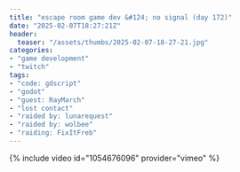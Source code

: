 ```yaml
---
title: "escape room game dev &#124; no signal (day 172)"
date: "2025-02-07T18:27:21Z"
header:
  teaser: "/assets/thumbs/2025-02-07-18-27-21.jpg"
categories:
- "game development"
- "twitch"
tags:
- "code: gdscript"
- "godot"
- "guest: RayMarch"
- "lost contact"
- "raided by: lunarequest"
- "raided by: wolbee"
- "raiding: FixItFreb"
---
```

{% include video id="1054676096" provider="vimeo" %}
